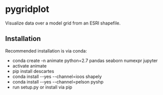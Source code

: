 # pygridplot
Visualize data over a model grid from an ESRI shapefile.

## Installation
Recommended installation is via conda:
+ conda create -n animate python=2.7 pandas seaborn numexpr jupyter<br>
+ activate animate<br>
+ pip install descartes<br>
+ conda install --yes --channel=ioos shapely<br>
+ conda install --yes --channel=pelson pyshp<br>
+ run setup.py or install via pip
